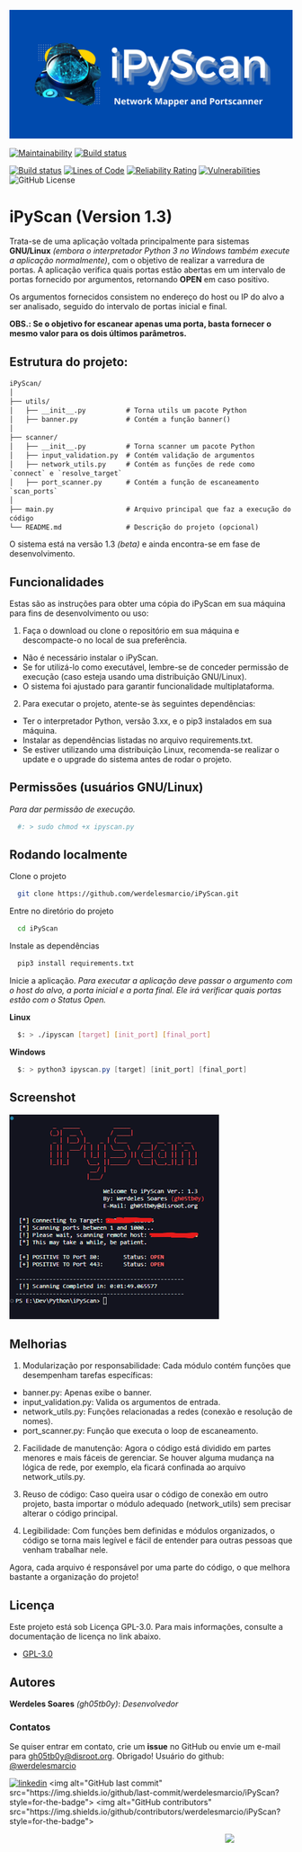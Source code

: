 
![Logo](images/iPyScan.png)

[![Maintainability](https://api.codeclimate.com/v1/badges/925e54560e6c95a08675/maintainability)](https://codeclimate.com/github/werdelesmarcio/iPyScan/maintainability) [![Build status](https://ci.appveyor.com/api/projects/status/6136rh47g98a8cje?svg=true)](https://ci.appveyor.com/project/werdelesmarcio/ipyscan)





 [![Build status](https://ci.appveyor.com/api/projects/status/050o62vq1v03wv4c?svg=true)](https://ci.appveyor.com/project/werdelesmarcio/pytcpscan3)  [![Lines of Code](https://sonarcloud.io/api/project_badges/measure?project=werdelesmarcio_PyTCPScan3&metric=ncloc)](https://sonarcloud.io/summary/new_code?id=werdelesmarcio_PyTCPScan3)   [![Reliability Rating](https://sonarcloud.io/api/project_badges/measure?project=werdelesmarcio_PyTCPScan3&metric=reliability_rating)](https://sonarcloud.io/summary/new_code?id=werdelesmarcio_PyTCPScan3)   [![Vulnerabilities](https://sonarcloud.io/api/project_badges/measure?project=werdelesmarcio_PyTCPScan3&metric=vulnerabilities)](https://sonarcloud.io/summary/new_code?id=werdelesmarcio_PyTCPScan3)   ![GitHub License](https://img.shields.io/github/license/werdelesmarcio/PyTCPScan3)


# iPyScan (Version 1.3)

Trata-se de uma aplicação voltada principalmente para sistemas **GNU/Linux** _(embora o interpretador Python 3 no Windows também execute a aplicação normalmente)_, com o objetivo de realizar a varredura de portas. A aplicação verifica quais portas estão abertas em um intervalo de portas fornecido por argumentos, retornando **OPEN** em caso positivo.

Os argumentos fornecidos consistem no endereço do host ou IP do alvo a ser analisado, seguido do intervalo de portas inicial e final.

**OBS.: Se o objetivo for escanear apenas uma porta, basta fornecer o mesmo valor para os dois últimos parâmetros.**

## Estrutura do projeto:

```
iPyScan/
│
├── utils/
│   ├── __init__.py          # Torna utils um pacote Python
│   ├── banner.py            # Contém a função banner()
│
├── scanner/
│   ├── __init__.py          # Torna scanner um pacote Python
│   ├── input_validation.py  # Contém validação de argumentos
│   ├── network_utils.py     # Contém as funções de rede como `connect` e `resolve_target`
│   ├── port_scanner.py      # Contém a função de escaneamento `scan_ports`
│
├── main.py                  # Arquivo principal que faz a execução do código
└── README.md                # Descrição do projeto (opcional)
```

O sistema está na versão 1.3 _(beta)_ e ainda encontra-se em fase de desenvolvimento.

## Funcionalidades
Estas são as instruções para obter uma cópia do iPyScan em sua máquina para fins de desenvolvimento ou uso:

1. Faça o download ou clone o repositório em sua máquina e descompacte-o no local de sua preferência.
- Não é necessário instalar o iPyScan.
- Se for utilizá-lo como executável, lembre-se de conceder permissão de execução (caso esteja usando uma distribuição GNU/Linux).
- O sistema foi ajustado para garantir funcionalidade multiplataforma.

2. Para executar o projeto, atente-se às seguintes dependências:
- Ter o interpretador Python, versão 3.xx, e o pip3 instalados em sua máquina.
- Instalar as dependências listadas no arquivo requirements.txt.
- Se estiver utilizando uma distribuição Linux, recomenda-se realizar o update e o upgrade do sistema antes de rodar o projeto.

## Permissões (usuários GNU/Linux)

_Para dar permissão de execução._

```bash
  #: > sudo chmod +x ipyscan.py
```

## Rodando localmente

Clone o projeto

```bash
  git clone https://github.com/werdelesmarcio/iPyScan.git
```

Entre no diretório do projeto

```bash
  cd iPyScan
```

Instale as dependências

```bash
  pip3 install requirements.txt
```

Inicie a aplicação. _Para executar a aplicação deve passar o argumento com o host do alvo, a porta inicial e a porta final. Ele irá verificar quais portas estão com o Status Open._

**Linux**
```bash
  $: > ./ipyscan [target] [init_port] [final_port]
```

**Windows**
```powershell
  $: > python3 ipyscan.py [target] [init_port] [final_port]
```

## Screenshot
![Example](images/Capture01.png)


## Melhorias

1. Modularização por responsabilidade: Cada módulo contém funções que desempenham tarefas específicas:
  - banner.py: Apenas exibe o banner.
  - input_validation.py: Valida os argumentos de entrada.
  - network_utils.py: Funções relacionadas a redes (conexão e resolução de nomes).
  - port_scanner.py: Função que executa o loop de escaneamento.

2. Facilidade de manutenção: Agora o código está dividido em partes menores e mais fáceis de gerenciar. Se houver alguma mudança na lógica de rede, por exemplo, ela ficará confinada ao arquivo network_utils.py.

3. Reuso de código: Caso queira usar o código de conexão em outro projeto, basta importar o módulo adequado (network_utils) sem precisar alterar o código principal.

4. Legibilidade: Com funções bem definidas e módulos organizados, o código se torna mais legível e fácil de entender para outras pessoas que venham trabalhar nele.

Agora, cada arquivo é responsável por uma parte do código, o que melhora bastante a organização do projeto!

## Licença
Este projeto está sob Licença GPL-3.0. Para mais informações, consulte a documentação de licença no link abaixo.
* [GPL-3.0](https://choosealicense.com/licenses/gpl-3.0/)

## Autores
**Werdeles Soares** _(gh05tb0y)_: _Desenvolvedor_

### Contatos
Se quiser entrar em contato, crie um **issue** no GitHub ou envie um e-mail para gh05tb0y@disroot.org. Obrigado!
Usuário do github: [@werdelesmarcio](https://github.com/werdelesmarcio) 

[![linkedin](https://img.shields.io/badge/linkedin-0A66C2?style=for-the-badge&logo=linkedin&logoColor=white)]([https://www.linkedin.com/](https://www.linkedin.com/in/werdeles-soares/))
<img alt="GitHub last commit" src="https://img.shields.io/github/last-commit/werdelesmarcio/iPyScan?style=for-the-badge">   <img alt="GitHub contributors" src="https://img.shields.io/github/contributors/werdelesmarcio/iPyScan?style=for-the-badge">


<img src = "https://static.wikia.nocookie.net/lpunb/images/b/b1/Logo_Python.png/revision/latest?cb=20130301171443)?raw=true" width =120 align="Right">

